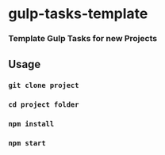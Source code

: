 # gulp-tasks-template

### Template Gulp Tasks for new Projects

## Usage

### `git clone project`
### `cd project folder`
### `npm install`
### `npm start`

